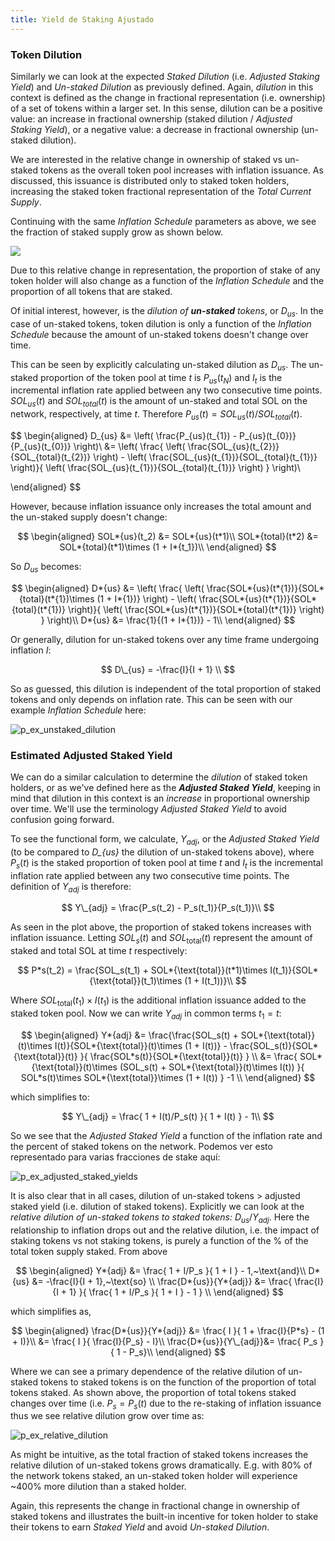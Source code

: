 ```yaml
---
title: Yield de Staking Ajustado
---
```


### Token Dilution

Similarly we can look at the expected _Staked Dilution_ (i.e. _Adjusted Staking Yield_) and _Un-staked Dilution_ as previously defined. Again, _dilution_ in this context is defined as the change in fractional representation (i.e. ownership) of a set of tokens within a larger set. In this sense, dilution can be a positive value: an increase in fractional ownership (staked dilution / _Adjusted Staking Yield_), or a negative value: a decrease in fractional ownership (un-staked dilution).

We are interested in the relative change in ownership of staked vs un-staked tokens as the overall token pool increases with inflation issuance. As discussed, this issuance is distributed only to staked token holders, increasing the staked token fractional representation of the _Total Current Supply_.

Continuing with the same _Inflation Schedule_ parameters as above, we see the fraction of staked supply grow as shown below.

![](/img/p_ex_staked_supply_w_range_initial_stake.png)

Due to this relative change in representation, the proportion of stake of any token holder will also change as a function of the _Inflation Schedule_ and the proportion of all tokens that are staked.

Of initial interest, however, is the _dilution of **un-staked** tokens_, or $D_{us}$. In the case of un-staked tokens, token dilution is only a function of the _Inflation Schedule_ because the amount of un-staked tokens doesn't change over time.

This can be seen by explicitly calculating un-staked dilution as $D_{us}$. The un-staked proportion of the token pool at time $t$ is $P_{us}(t_{N})$ and $I_{t}$ is the incremental inflation rate applied between any two consecutive time points. $SOL_{us}(t)$ and $SOL_{total}(t)$ is the amount of un-staked and total SOL on the network, respectively, at time $t$. Therefore $P_{us}(t) = SOL_{us}(t)/SOL_{total}(t)$.

$$
\begin{aligned} D_{us} &= \left( \frac{P_{us}(t_{1}) - P_{us}(t_{0})}{P_{us}(t_{0})} \right)\\ &= \left( \frac{ \left( \frac{SOL_{us}(t_{2})}{SOL_{total}(t_{2})} \right) - \left( \frac{SOL_{us}(t_{1})}{SOL_{total}(t_{1})} \right)}{ \left( \frac{SOL_{us}(t_{1})}{SOL_{total}(t_{1})} \right) } \right)\\

\end{aligned}
$$

However, because inflation issuance only increases the total amount and the un-staked supply doesn't change:

$$ \begin{aligned} SOL*{us}(t_2) &= SOL*{us}(t*1)\\ SOL*{total}(t*2) &= SOL*{total}(t*1)\times (1 + I*{t_1})\\ \end{aligned} $$

So $D_{us}$ becomes:

$$ \begin{aligned} D*{us} &= \left( \frac{ \left( \frac{SOL*{us}(t*{1})}{SOL*{total}(t*{1})\times (1 + I*{1})} \right) - \left( \frac{SOL*{us}(t*{1})}{SOL*{total}(t*{1})} \right)}{ \left( \frac{SOL*{us}(t*{1})}{SOL*{total}(t*{1})} \right) } \right)\\ D*{us} &= \frac{1}{(1 + I*{1})} - 1\\ \end{aligned} $$

Or generally, dilution for un-staked tokens over any time frame undergoing inflation $I$:

$$ D\_{us} = -\frac{I}{I + 1} \\ $$

So as guessed, this dilution is independent of the total proportion of staked tokens and only depends on inflation rate. This can be seen with our example _Inflation Schedule_ here:

![p_ex_unstaked_dilution](/img/p_ex_unstaked_dilution.png)

### Estimated Adjusted Staked Yield

We can do a similar calculation to determine the _dilution_ of staked token holders, or as we've defined here as the **_Adjusted Staked Yield_**, keeping in mind that dilution in this context is an _increase_ in proportional ownership over time. We'll use the terminology _Adjusted Staked Yield_ to avoid confusion going forward.

To see the functional form, we calculate, $Y_{adj}$, or the _Adjusted Staked Yield_ (to be compared to _D\_{us}_ the dilution of un-staked tokens above), where $P_{s}(t)$ is the staked proportion of token pool at time $t$ and $I_{t}$ is the incremental inflation rate applied between any two consecutive time points. The definition of $Y_{adj}$ is therefore:

$$ Y\_{adj} = \frac{P_s(t_2) - P_s(t_1)}{P_s(t_1)}\\ $$

As seen in the plot above, the proportion of staked tokens increases with inflation issuance. Letting $SOL_s(t)$ and $SOL_{\text{total}}(t)$ represent the amount of staked and total SOL at time $t$ respectively:

$$ P*s(t_2) = \frac{SOL_s(t_1) + SOL*{\text{total}}(t*1)\times I(t_1)}{SOL*{\text{total}}(t_1)\times (1 + I(t_1))}\\ $$

Where $SOL_{\text{total}}(t_1)\times I(t_1)$ is the additional inflation issuance added to the staked token pool. Now we can write $Y_{adj}$ in common terms $t_1 = t$:

$$ \begin{aligned} Y*{adj} &= \frac{\frac{SOL_s(t) + SOL*{\text{total}}(t)\times I(t)}{SOL*{\text{total}}(t)\times (1 + I(t))} - \frac{SOL_s(t)}{SOL*{\text{total}}(t)} }{ \frac{SOL*s(t)}{SOL*{\text{total}}(t)} } \\ &= \frac{ SOL*{\text{total}}(t)\times (SOL_s(t) + SOL*{\text{total}}(t)\times I(t)) }{ SOL*s(t)\times SOL*{\text{total}}\times (1 + I(t)) } -1 \\ \end{aligned} $$

which simplifies to:

$$ Y\_{adj} = \frac{ 1 + I(t)/P_s(t) }{ 1 + I(t) } - 1\\ $$

So we see that the _Adjusted Staked Yield_ a function of the inflation rate and the percent of staked tokens on the network. Podemos ver esto representado para varias fracciones de stake aquí:

![p_ex_adjusted_staked_yields](/img/p_ex_adjusted_staked_yields.png)

It is also clear that in all cases, dilution of un-staked tokens $>$ adjusted staked yield (i.e. dilution of staked tokens). Explicitly we can look at the _relative dilution of un-staked tokens to staked tokens:_ $D_{us}/Y_{adj}$. Here the relationship to inflation drops out and the relative dilution, i.e. the impact of staking tokens vs not staking tokens, is purely a function of the % of the total token supply staked. From above

$$ \begin{aligned} Y*{adj} &= \frac{ 1 + I/P_s }{ 1 + I } - 1,~\text{and}\\ D*{us} &= -\frac{I}{I + 1},~\text{so} \\ \frac{D*{us}}{Y*{adj}} &= \frac{ \frac{I}{I + 1} }{ \frac{ 1 + I/P_s }{ 1 + I } - 1 } \\ \end{aligned} $$

which simplifies as,

$$ \begin{aligned} \frac{D*{us}}{Y*{adj}} &= \frac{ I }{ 1 + \frac{I}{P*s} - (1 + I)}\\ &= \frac{ I }{ \frac{I}{P_s} - I}\\ \frac{D*{us}}{Y\_{adj}}&= \frac{ P_s }{ 1 - P_s}\\ \end{aligned} $$

Where we can see a primary dependence of the relative dilution of un-staked tokens to staked tokens is on the function of the proportion of total tokens staked. As shown above, the proportion of total tokens staked changes over time (i.e. $P_s = P_s(t)$ due to the re-staking of inflation issuance thus we see relative dilution grow over time as:

![p_ex_relative_dilution](/img/p_ex_relative_dilution.png)

As might be intuitive, as the total fraction of staked tokens increases the relative dilution of un-staked tokens grows dramatically. E.g. with $80\%$ of the network tokens staked, an un-staked token holder will experience ~$400\%$ more dilution than a staked holder.

Again, this represents the change in fractional change in ownership of staked tokens and illustrates the built-in incentive for token holder to stake their tokens to earn _Staked Yield_ and avoid _Un-staked Dilution_.
